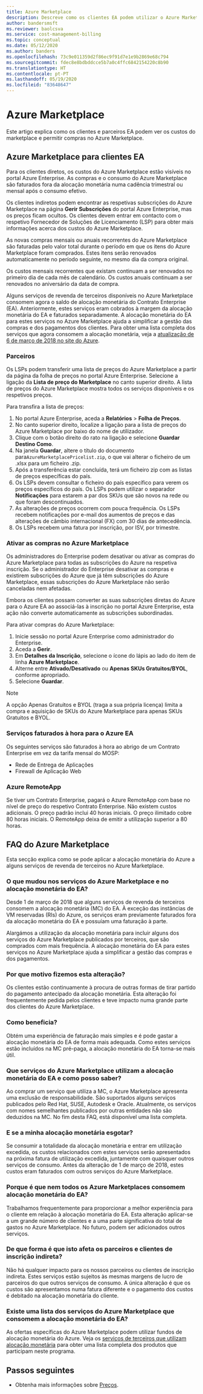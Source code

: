 ```yaml
---
title: Azure Marketplace
description: Descreve como os clientes EA podem utilizar o Azure Marketplace
author: bandersmsft
ms.reviewer: baolcsva
ms.service: cost-management-billing
ms.topic: conceptual
ms.date: 05/12/2020
ms.author: banders
ms.openlocfilehash: 73c9e011359d2f86ec9f91d7e1e9b2869e68c794
ms.sourcegitcommit: fdec8e8bdbddcce5b7a0c4ffc6842154220c8b90
ms.translationtype: HT
ms.contentlocale: pt-PT
ms.lasthandoff: 05/19/2020
ms.locfileid: "83648647"
---
```

# <a name="azure-marketplace"></a>Azure Marketplace

Este artigo explica como os clientes e parceiros EA podem ver os custos do marketplace e permitir compras no Azure Marketplace.

## <a name="azure-marketplace-for-ea-customers"></a>Azure Marketplace para clientes EA

Para os clientes diretos, os custos do Azure Marketplace estão visíveis no portal Azure Enterprise. As compras e o consumo do Azure Marketplace são faturados fora da alocação monetária numa cadência trimestral ou mensal após o consumo efetivo.

Os clientes indiretos podem encontrar as respetivas subscrições do Azure Marketplace na página **Gerir Subscrições** do portal Azure Enterprise, mas os preços ficam ocultos. Os clientes devem entrar em contacto com o respetivo Fornecedor de Soluções de Licenciamento (LSP) para obter mais informações acerca dos custos do Azure Marketplace.

As novas compras mensais ou anuais recorrentes do Azure Marketplace são faturadas pelo valor total durante o período em que os itens do Azure Marketplace foram comprados. Estes itens serão renovados automaticamente no período seguinte, no mesmo dia da compra original.

Os custos mensais recorrentes que existam continuam a ser renovados no primeiro dia de cada mês de calendário. Os custos anuais continuam a ser renovados no aniversário da data de compra.

Alguns serviços de revenda de terceiros disponíveis no Azure Marketplace consomem agora o saldo de alocação monetária do Contrato Enterprise (EA). Anteriormente, estes serviços eram cobrados à margem da alocação monetária do EA e faturados separadamente. A alocação monetária do EA para estes serviços no Azure Marketplace ajuda a simplificar a gestão das compras e dos pagamentos dos clientes. Para obter uma lista completa dos serviços que agora consomem a alocação monetária, veja a [atualização de 6 de março de 2018 no site do Azure](https://azure.microsoft.com/updates/azure-marketplace-third-party-reseller-services-now-use-azure-monetary-commitment/).

### <a name="partners"></a>Parceiros

Os LSPs podem transferir uma lista de preços do Azure Marketplace a partir da página da folha de preços no portal Azure Enterprise. Selecione a ligação da **Lista de preço do Marketplace** no canto superior direito. A lista de preços do Azure Marketplace mostra todos os serviços disponíveis e os respetivos preços.

Para transfira a lista de preços:

1. No portal Azure Enterprise, aceda a **Relatórios** > **Folha de Preços**.
1. No canto superior direito, localize a ligação para a lista de preços do Azure Marketplace por baixo do nome de utilizador.
1. Clique com o botão direito do rato na ligação e selecione **Guardar Destino Como**.
1. Na janela **Guardar**, altere o título do documento para`AzureMarketplacePricelist.zip`, o que vai alterar o ficheiro de um .xlsx para um ficheiro .zip.
1. Após a transferência estar concluída, terá um ficheiro zip com as listas de preços específicas do país.
1. Os LSPs devem consultar o ficheiro do país específico para verem os preços específicos do país. Os LSPs podem utilizar o separador **Notificações** para estarem a par dos SKUs que são novos na rede ou que foram descontinuados.
1. As alterações de preços ocorrem com pouca frequência. Os LSPs recebem notificações por e-mail dos aumentos de preços e das alterações de câmbio internacional (FX) com 30 dias de antecedência.
1. Os LSPs recebem uma fatura por inscrição, por ISV, por trimestre.

### <a name="enabling-azure-marketplace-purchases"></a>Ativar as compras no Azure Marketplace

Os administradores do Enterprise podem desativar ou ativar as compras do Azure Marketplace para todas as subscrições do Azure na respetiva inscrição. Se o administrador do Enterprise desativar as compras e existirem subscrições do Azure que já têm subscrições do Azure Marketplace, essas subscrições do Azure Marketplace não serão canceladas nem afetadas.

Embora os clientes possam converter as suas subscrições diretas do Azure para o Azure EA ao associá-las à inscrição no portal Azure Enterprise, esta ação não converte automaticamente as subscrições subordinadas.

Para ativar compras do Azure Marketplace:

1. Inicie sessão no portal Azure Enterprise como administrador do Enterprise.
1. Aceda a **Gerir**.
1. Em **Detalhes da Inscrição**, selecione o ícone do lápis ao lado do item de linha **Azure Marketplace**.
1. Alterne entre **Ativado/Desativado** ou **Apenas SKUs Gratuitos/BYOL**, conforme apropriado.
1. Selecione **Guardar**.

> [!NOTE]
> A opção Apenas Gratuitos e BYOL (traga a sua própria licença) limita a compra e aquisição de SKUs do Azure Marketplace para apenas SKUs Gratuitos e BYOL.

### <a name="services-billed-hourly-for-azure-ea"></a>Serviços faturados à hora para o Azure EA

Os seguintes serviços são faturados à hora ao abrigo de um Contrato Enterprise em vez da tarifa mensal do MOSP:

- Rede de Entrega de Aplicações
- Firewall de Aplicação Web

### <a name="azure-remoteapp"></a>Azure RemoteApp

Se tiver um Contrato Enterprise, pagará o Azure RemoteApp com base no nível de preço do respetivo Contrato Enterprise. Não existem custos adicionais. O preço padrão inclui 40 horas iniciais. O preço ilimitado cobre 80 horas iniciais. O RemoteApp deixa de emitir a utilização superior a 80 horas.

## <a name="azure-marketplace-faq"></a>FAQ do Azure Marketplace

Esta secção explica como se pode aplicar a alocação monetária do Azure a alguns serviços de revenda de terceiros no Azure Marketplace.

### <a name="what-changed-with-azure-marketplace-services-and-ea-monetary-commitment"></a>O que mudou nos serviços do Azure Marketplace e no alocação monetária do EA?

Desde 1 de março de 2018 que alguns serviços de revenda de terceiros consomem a alocação monetária (MC) do EA. À exceção das instâncias de VM reservadas (RIs) do Azure, os serviços eram previamente faturados fora da alocação monetária do EA e possuíam uma faturação à parte.

Alargámos a utilização da alocação monetária para incluir alguns dos serviços do Azure Marketplace publicados por terceiros, que são comprados com mais frequência. A alocação monetária do EA para estes serviços no Azure Marketplace ajuda a simplificar a gestão das compras e dos pagamentos.

### <a name="why-did-we-make-this-change"></a>Por que motivo fizemos esta alteração?

Os clientes estão continuamente à procura de outras formas de tirar partido do pagamento antecipado da alocação monetária. Esta alteração foi frequentemente pedida pelos clientes e teve impacto numa grande parte dos clientes do Azure Marketplace.

### <a name="how-do-you-benefit"></a>Como beneficia?

Obtém uma experiência de faturação mais simples e é pode gastar a alocação monetária do EA de forma mais adequada. Como estes serviços estão incluídos na MC pré-paga, a alocação monetária do EA torna-se mais útil.

### <a name="what-azure-marketplace-services-use-ea-monetary-commitment-and-how-do-i-know"></a>Que serviços do Azure Marketplace utilizam a alocação monetária do EA e como posso saber?

Ao comprar um serviço que utiliza a MC, o Azure Marketplace apresenta uma exclusão de responsabilidade. São suportados alguns serviços publicados pelo Red Hat, SUSE, Autodesk e Oracle. Atualmente, os serviços com nomes semelhantes publicados por outras entidades não são deduzidos na MC. No fim desta FAQ, está disponível uma lista completa.

### <a name="what-if-my-ea-monetary-commitment-runs-out"></a>E se a minha alocação monetária esgotar?

Se consumir a totalidade da alocação monetária e entrar em utilização excedida, os custos relacionados com estes serviços serão apresentados na próxima fatura de utilização excedida, juntamente com quaisquer outros serviços de consumo. Antes da alteração de 1 de março de 2018, estes custos eram faturados com outros serviços do Azure Marketplace.

### <a name="why-dont-all-azure-marketplaces-consume-ea-monetary-commitment"></a>Porque é que nem todos os Azure Marketplaces consomem alocação monetária do EA?

Trabalhamos frequentemente para proporcionar a melhor experiência para o cliente em relação à alocação monetária do EA. Esta alteração aplicar-se a um grande número de clientes e a uma parte significativa do total de gastos no Azure Marketplace. No futuro, podem ser adicionados outros serviços.

### <a name="how-does-this-impact-indirect-enrollment-and-partners"></a>De que forma é que isto afeta os parceiros e clientes de inscrição indireta?

Não há qualquer impacto para os nossos parceiros ou clientes de inscrição indireta. Estes serviços estão sujeitos às mesmas margens de lucro de parceiros do que outros serviços de consumo. A única alteração é que os custos são apresentamos numa fatura diferente e o pagamento dos custos é debitado na alocação monetária do cliente.

### <a name="is-there-a-list-of-azure-marketplace-services-that-consume-ea-monetary-commitment"></a>Existe uma lista dos serviços do Azure Marketplace que consomem a alocação monetária do EA?

As ofertas específicas do Azure Marketplace podem utilizar fundos de alocação monetária do Azure. Veja os [serviços de terceiros que utilizam alocação monetária](https://azure.microsoft.com/updates/azure-marketplace-third-party-reseller-services-now-use-azure-monetary-commitment) para obter uma lista completa dos produtos que participam neste programa.


## <a name="next-steps"></a>Passos seguintes

- Obtenha mais informações sobre [Preços](ea-pricing-overview.md).